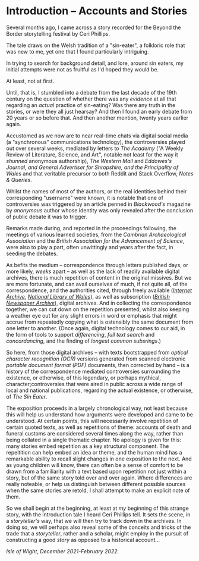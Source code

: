 # Introduction – Accounts and Stories

Several months ago, I came across a story recorded for the Beyond the Border storytelling festival by Ceri Phillips.

The tale draws on the Welsh tradition of a "sin-eater", a folkloric role that was new to me, yet one that I found particularly intriguing.

In trying to search for background detail, and lore, around sin eaters, my initial attempts were not as fruitful as I'd hoped they would be.

At least, not at first.

Until, that is, I stumbled into a debate from the last decade of the 19th century on the question of whether there was any *evidence* at all that regarding an *actual* practice of sin-eating? Was there any truth in the stories, or were they all just hearsay? And then I found an early debate from 20 years or so before that. And then another mention, twenty years earlier again.

Accustomed as we now are to near real-time chats via digital social media (a "synchronous" communications technology), the controversies played out over several weeks, mediated by letters to *The Academy* ("A Weekly Review of Literature, Science, and Art", notable not least for the way it *shunned* anonymous authorship), *The Western Mail* and *Eddowes's Journal, and General Advertiser for Shropshire, and the Principality of Wales* and that veritable precursor to both Reddit and Stack Overflow, *Notes & Queries*.

Whilst the names of most of the authors, or the real identities behind their corresponding "username" were known, it is notable that one of controversies was triggered by an article penned in *Blackwood's* magazine by *anonymous* author whose identity was only revealed after the conclusion of public debate it was to trigger.

Remarks made during, and reported in the proceedings following, the meetings of various learned societies, from the *Cambrian Archaeological Association* and the *British Association for the Advancement of Science*, were also to play a part, often unwittingly and years after the fact, in seeding the debates.

As befits the medium – correspondence through letters published days, or more likely, *weeks* apart – as well as the lack of readily available digital archives, there is much repetition of content in the original missives. But we are more fortunate, and can avail ourselves of much, if not quite all, of the correspondence, and the authorities cited, through freely available ([*Internet Archive*](https://archive.org/), [*National Library of Wales*](https://newspapers.library.wales/)), as well as subscription ([*British Newspaper Archive*](https://www.britishnewspaperarchive.co.uk/)), digital archives. And in collecting the correspondence together, we can cut down on the repetition presented, whilst also keeping a weather eye out for any slight errors in word or emphasis that might accrue from repeatedly copying what is ostensibly the same document from one letter to another. (Once again, digital technology comes to our aid, in the form of tools to support *differencing*, *full text search* and *concordancing*, and the finding of *longest common subsrings*.)

So here, from those digital archives – with texts bootstrapped from *optical character recognition (OCR)* versions generated from scanned electronic *portable document format (PDF)* documents, then corrected by hand – is a history of the correspondence mediated controversies surrounding the existence, or otherwise, of this legendary, or perhaps mythical, character;controversies that were aired in public across a wide range of local and national publications, regarding the actual existence, or otherwise, of *The Sin Eater*.

The exposition proceeds in a largely chronological way, not least because this will help us understand how arguments were developed and came to be understood. At certain points, this will necessarily involve repetition of certain quoted texts, as well as repetitions of theme: accounts of death and funeral customs are considered several times along the way, rather than being collated in a single thematic chapter. No apology is given for this: many stories embed repetition as a key structural component. The repeitition can help embed an idea or theme, and the human mind has a remarkable ability to recall slight changes in one exposition to the next. And as young children will know, there can often be a sense of comfort to be drawn from a familiarity with a text based upon repetition not just within a story, but of the same story told over and over again. Where differences are really noteable, or help us distinguish between different possible sources when the same stories are retold, I shall attempt to make an explicit note of them.

So we shall begin at the beginning, at least at *my* beginning of this strange story, with the introduction tale I heard Ceri Phillips tell. It sets the scene, in a *storyteller's* way, that we will then try to track down in the archives. In doing so, we will perhaps also reveal some of the conceits and tricks of the trade that a *storyteller*, rather and a scholar, might employ in the pursuit of constructing a good *story* as opposed to a historical account...

*Isle of Wight, December 2021-February 2022.*

